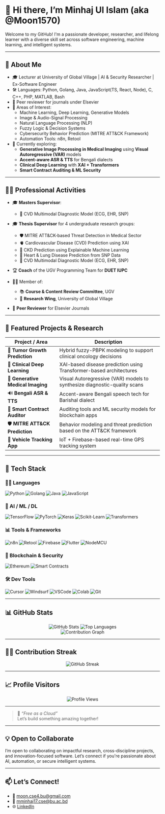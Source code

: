 # 👋 Hi there, I’m Minhaj Ul Islam (aka @Moon1570)

Welcome to my GitHub! I'm a passionate developer, researcher, and lifelong learner with a diverse skill set across software engineering, machine learning, and intelligent systems.  

---

## 🧠 About Me
- 🎓 Lecturer at University of Global Village | AI & Security Researcher | Ex-Software Engineer  
- 🛠 Languages: Python, Golang, Java, JavaScript(TS, React, Node), C, C++, PHP, MATLAB, Bash
- 📝 Peer reviewer for journals under Elsevier 
- 🤖 Areas of Interest:  
  - Machine Learning, Deep Learning, Generative Models  
  - Image & Audio-Signal Processing  
  - Natural Language Processing (NLP)  
  - Fuzzy Logic & Decision Systems  
  - Cybersecurity Behavior Prediction (MITRE ATT&CK Framework)  
  - Automation Tools: n8n, Retool  
- 🔭 Currently exploring:  
  - **Generative Image Processing in Medical Imaging** using **Visual Autoregressive (VAR)** models  
  - **Accent-aware ASR & TTS** for Bengali dialects  
  - **Clinical Deep Learning** with **XAI + Transformers**  
  - **Smart Contract Auditing & ML Security**

---

## 🧑‍🏫 Professional Activities

- 🎓 **Masters Supervisor**:
  - 🔬 CVD Multimodal Diagnostic Model (ECG, EHR, SNP)
 
- 🎓 **Thesis Supervisor** for 4 undergraduate research groups:
  - 🛡 MITRE ATT&CK-based Threat Detection in Medical Sector
  - 🫀 Cardiovascular Disease (CVD) Prediction using XAI
  - 🧬 CKD Prediction using Explainable Machine Learning
  - 🧠 Heart & Lung Disease Prediction from SNP Data
  - 🔬 CVD Multimodal Diagnostic Model (ECG, EHR, SNP)

- 🏆 **Coach** of the UGV Programming Team for **DUET IUPC**

- 🧑‍⚖️ Member of:
  - 📚 **Course & Content Review Committee**, UGV
  - 🔬 **Research Wing**, University of Global Village

- 📝 **Peer Reviewer** for Elsevier Journals


---

## 📂 Featured Projects & Research
| Project / Area | Description |
|----------------|-------------|
| 🧠 **Tumor Growth Prediction** | Hybrid fuzzy-PBPK modeling to support clinical oncology decisions |
| 🧬 **Clinical Deep Learning** | XAI-based disease prediction using Transformer-based architectures |
| 🎨 **Generative Medical Imaging** | Visual Autoregressive (VAR) models to synthesize diagnostic-quality scans |
| 🔊 **Bengali ASR & TTS** | Accent-aware Bengali speech tech for Barishal dialect |
| 🧾 **Smart Contract Auditor** | Auditing tools and ML security models for blockchain apps |
| 🛡 **MITRE ATT&CK Prediction** | Behavior modeling and threat prediction based on the ATT&CK framework |
| 🚗 **Vehicle Tracking App** | IoT + Firebase-based real-time GPS tracking system |

---

## 🧰 Tech Stack

### 👨‍💻 Languages
![Python](https://img.shields.io/badge/Python-%2314354C?style=for-the-badge&logo=python&logoColor=white)
![Golang](https://img.shields.io/badge/Go-%2300ADD8?style=for-the-badge&logo=go&logoColor=white)
![Java](https://img.shields.io/badge/Java-%23ED8B00?style=for-the-badge&logo=openjdk&logoColor=white)
![JavaScript](https://img.shields.io/badge/JavaScript-%23323330?style=for-the-badge&logo=javascript&logoColor=%23F7DF1E)

### 🧠 AI / ML / DL
![TensorFlow](https://img.shields.io/badge/TensorFlow-%23FF6F00?style=for-the-badge&logo=tensorflow&logoColor=white)
![PyTorch](https://img.shields.io/badge/PyTorch-%23EE4C2C?style=for-the-badge&logo=pytorch&logoColor=white)
![Keras](https://img.shields.io/badge/Keras-%23D00000?style=for-the-badge&logo=keras&logoColor=white)
![Scikit-Learn](https://img.shields.io/badge/Scikit--Learn-%23F7931E?style=for-the-badge&logo=scikit-learn&logoColor=white)
![Transformers](https://img.shields.io/badge/Huggingface-%23FFD21F?style=for-the-badge&logo=huggingface&logoColor=black)

### 📊 Tools & Frameworks
![n8n](https://img.shields.io/badge/n8n-%23EF4D4D?style=for-the-badge&logo=n8n&logoColor=white)
![Retool](https://img.shields.io/badge/Retool-%23000?style=for-the-badge&logo=retool&logoColor=white)
![Firebase](https://img.shields.io/badge/Firebase-%23FFCA28?style=for-the-badge&logo=firebase&logoColor=black)
![Flutter](https://img.shields.io/badge/Flutter-%2302569B?style=for-the-badge&logo=flutter&logoColor=white)
![NodeMCU](https://img.shields.io/badge/ESP8266-NodeMCU-%23009688?style=for-the-badge&logo=arduino&logoColor=white)

### 🔐 Blockchain & Security
![Ethereum](https://img.shields.io/badge/Ethereum-%233C3C3D?style=for-the-badge&logo=ethereum&logoColor=white)
![Smart Contracts](https://img.shields.io/badge/Smart%20Contract-Auditing-%2342b883?style=for-the-badge)

### 🛠 Dev Tools
![Cursor](https://img.shields.io/badge/Cursor-%23000?style=for-the-badge&logo=data:image/svg+xml;base64,...&logoColor=white) <!-- Placeholder icon -->
![Windsurf](https://img.shields.io/badge/Windsurf-AI%20IDE-%2300C4B4?style=for-the-badge)
![VSCode](https://img.shields.io/badge/VSCode-%23007ACC?style=for-the-badge&logo=visual-studio-code&logoColor=white)
![Colab](https://img.shields.io/badge/Colab-%23F9AB00?style=for-the-badge&logo=google-colab&logoColor=black)
![Git](https://img.shields.io/badge/Git-%23F05032?style=for-the-badge&logo=git&logoColor=white)


---

## 📊 GitHub Stats

<div align="center">
  <img src="https://github-readme-stats.vercel.app/api?username=Moon1570&show_icons=true&theme=radical" alt="GitHub Stats" />
  <img src="https://github-readme-stats.vercel.app/api/top-langs/?username=Moon1570&layout=compact&theme=radical" alt="Top Languages" />
</div>

<div align="center">
  <img src="https://github-readme-activity-graph.vercel.app/graph?username=arafat-mahmud&theme=react-dark&hide_border=true&bg_color=0D1117&color=58A6FF&line=58A6FF&point=FF6B6B" alt="Contribution Graph" />
</div>

---

## 🏃‍♂️ Contribution Streak

<div align="center">
  <img src="https://github-readme-streak-stats.herokuapp.com/?user=Moon1570&theme=radical" alt="GitHub Streak" />
</div>

---

## 📈 Profile Visitors

<div align="center">
  <img src="https://komarev.com/ghpvc/?username=Moon1570&label=Profile+views&color=0e75b6&style=flat" alt="Profile Views" />
</div>

---

> 🚀 *“Free as a Cloud”*  
Let’s build something amazing together!

---

## 💡 Open to Collaborate
I’m open to collaborating on impactful research, cross-discipline projects, and innovation-focused software. Let’s connect if you're passionate about AI, automation, or secure intelligent systems.

---

## 📫 Let’s Connect!
- 📧 moon.cse4.bu@gmail.com  
- 📧 mminhaj17.cse@bu.ac.bd  
- 🌐 [LinkedIn](https://www.linkedin.com/in/minhaj-cse) <!-- Add your LinkedIn if you’d like -->
